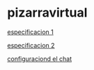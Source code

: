 pizarravirtual
==============


[especificacion 1](https://www.facebook.com/download/preview/534987219953666)

[especificacion 2](https://www.facebook.com/download/preview/519768548132121)

[configuraciond el chat](http://www.yiiframework.com/extension/mjmchat/)
